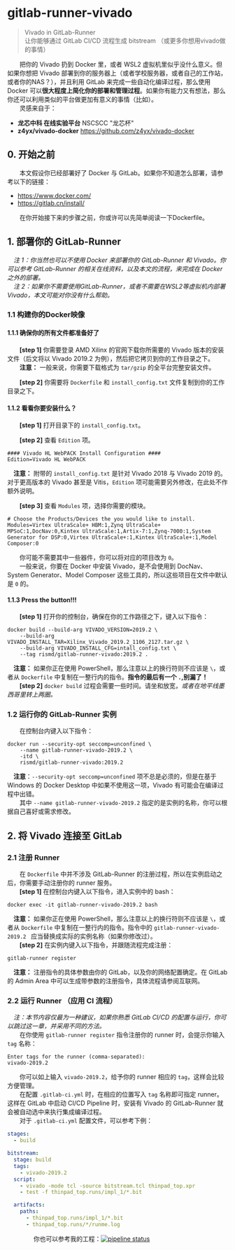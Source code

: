 # gitlab-runner-vivado  
> Vivado in GitLab-Runner  
> 让你能够通过 GitLab CI/CD 流程生成 bitstream （或更多你想用vivado做的事情）   

&emsp;&emsp;把你的 Vivado 扔到 Docker 里，或者 WSL2 虚拟机里似乎没什么意义。但如果你想把 Vivado 部署到你的服务器上（或者学校服务器，或者自己的工作站，或者你的NAS？），并且利用 GitLab 来完成一些自动化编译过程，那么使用 Docker 可以**很大程度上简化你的部署和管理过程**。如果你有能力又有想法，那么你还可以利用类似的平台做更加有意义的事情（比如）。  
&emsp;&emsp;灵感来自于：
- **龙芯中科 在线实验平台** NSCSCC "龙芯杯"
- **z4yx/vivado-docker** https://github.com/z4yx/vivado-docker

## **0. 开始之前**

&emsp;&emsp;本文假设你已经部署好了 Docker 与 GitLab。如果你不知道怎么部署，请参考以下的链接：  

- https://www.docker.com/  
- https://gitlab.cn/install/  

&emsp;&emsp;在你开始接下来的步骤之前，你或许可以先简单阅读一下Dockerfile。

## **1. 部署你的 GitLab-Runner**  
&emsp;*注 1：你当然也可以不使用 Docker 来部署你的 GitLab-Runner 和 Vivado。你可以参考 GitLab-Runner 的相关在线资料，以及本文的流程，来完成在 Docker 之外的部署。*  
&emsp;*注 2：如果你不需要使用GitLab-Runner，或者不需要在WSL2等虚拟机内部署 Vivado，本文可能对你没有什么帮助。*  

### **1.1 构建你的Docker映像**   
#### **1.1.1 确保你的所有文件都准备好了**
&emsp;&emsp;**[step 1]** 你需要登录 AMD Xilinx 的官网下载你所需要的 Vivado 版本的安装文件（后文将以 Vivado 2019.2 为例），然后把它拷贝到你的工作目录之下。  
&emsp;&emsp;**注意：** 一般来说，你需要下载格式为 ``tar/gzip`` 的全平台完整安装文件。  

&emsp;&emsp;**[step 2]** 你需要将 ``Dockerfile`` 和 ``install_config.txt`` 文件复制到你的工作目录之下。  

#### **1.1.2 看看你要安装什么？**
&emsp;&emsp;**[step 1]** 打开目录下的 ``install_config.txt``。  

&emsp;&emsp;**[step 2]** 查看 ``Edition`` 项。  
```
#### Vivado HL WebPACK Install Configuration ####
Edition=Vivado HL WebPACK
```
&emsp;**注意：** 附带的 ``install_config.txt`` 是针对 Vivado 2018 与 Vivado 2019 的。对于更高版本的 Vivado 甚至是 Vitis，``Edition`` 项可能需要另外修改，在此处不作额外说明。  

&emsp;&emsp;**[step 3]** 查看 ``Modules`` 项，选择你需要的模块。  
```
# Choose the Products/Devices the you would like to install.
Modules=Virtex UltraScale+ HBM:1,Zynq UltraScale+ MPSoC:1,DocNav:0,Kintex UltraScale:1,Artix-7:1,Zynq-7000:1,System Generator for DSP:0,Virtex UltraScale+:1,Kintex UltraScale+:1,Model Composer:0
```
&emsp;&emsp;你可能不需要其中一些器件，你可以将对应的项目改为 ``0``。  
&emsp;&emsp;一般来说，你要在 Docker 中安装 Vivado，是不会使用到 DocNav、System Generator、Model Composer 这些工具的，所以这些项目在文件中默认是 ``0`` 的。    

#### **1.1.3 Press the button!!!**
&emsp;&emsp;**[step 1]** 打开你的控制台，确保在你的工作路径之下，键入以下指令：    
```
docker build --build-arg VIVADO_VERSION=2019.2 \
    --build-arg VIVADO_INSTALL_TAR=Xilinx_Vivado_2019.2_1106_2127.tar.gz \
    --build-arg VIVADO_INSTALL_CFG=intall_config.txt \
    --tag rismd/gitlab-runner-vivado:2019.2 .
```
&emsp;**注意：** 如果你正在使用 PowerShell，那么注意以上的换行符则不应该是 ``\``，或者从 ``Dockerfile`` 中复制在一整行内的指令。**指令的最后有一个 `.`,别漏了！**  
&emsp;&emsp;**[step 2]** ``docker build`` 过程会需要一些时间。请坐和放宽，*或者在地平线墨西哥里转上两圈。*

### **1.2 运行你的 GitLab-Runner 实例**  
&emsp;&emsp;在控制台内键入以下指令：
```
docker run --security-opt seccomp=unconfined \
    --name gitlab-runner-vivado-2019.2 \
    -itd \
    rismd/gitlab-runner-vivado:2019.2
```
&emsp;**注意**：``--security-opt seccomp=unconfined`` 项不总是必须的，但是在基于 Windows 的 Docker Desktop 中如果不使用这一项，Vivado 有可能会在编译过程中出错。  
&emsp;&emsp;其中 ``--name gitlab-runner-vivado-2019.2`` 指定的是实例的名称，你可以根据自己喜好或需求修改。  

## **2. 将 Vivado 连接至 GitLab**
### **2.1 注册 Runner**
&emsp;&emsp;在 ``Dockerfile`` 中并不涉及 GitLab-Runner 的注册过程，所以在实例启动之后，你需要手动注册你的 runner 服务。  
&emsp;&emsp;**[step 1]** 在控制台内键入以下指令，进入实例中的 bash：  
```
docker exec -it gitlab-runner-vivado-2019.2 bash
```
&emsp;**注意：** 如果你正在使用 PowerShell，那么注意以上的换行符则不应该是 ``\``，或者从 ``Dockerfile`` 中复制在一整行内的指令。指令中的 ``gitlab-runner-vivado-2019.2 `` 应当替换成实际的实例名称（如果你修改过）。  
&emsp;&emsp;**[step 2]** 在实例内键入以下指令，并跟随流程完成注册：
```
gitlab-runner register
```
&emsp;**注意：** 注册指令的具体参数由你的 GitLab，以及你的网络配置确定。在 GitLab 的 Admin Area 中可以生成带参数的注册指令，具体流程请参阅互联网。  

### **2.2 运行 Runner （应用 CI 流程）**
&emsp;*注：本节内容仅最为一种建议，如果你熟悉 GitLab CI/CD 的配置与运行，你可以跳过这一章，并采用不同的方法。*  
&emsp;&emsp;在你使用 ``gitlab-runner register`` 指令注册你的 runner 时，会提示你输入 ``tag`` 名称：  
```
Enter tags for the runner (comma-separated):
vivado-2019.2
```
&emsp;&emsp;你可以如上输入 ``vivado-2019.2``，给予你的 runner 相应的 ``tag``，这样会比较方便管理。  
&emsp;&emsp;在配置 ``.gitlab-ci.yml`` 时，在相应的位置写入 ``tag`` 名称即可指定 runner。这样在 GitLab 中启动 CI/CD Pipeline 时，安装有 Vivado 的 GitLab-Runner 就会被自动选中来执行集成编译过程。  
&emsp;&emsp;对于 ``.gitlab-ci.yml`` 配置文件，可以参考下例：  
```yml
stages:
  - build

bitstream:
  stage: build
  tags:
    - vivado-2019.2
  script:
    - vivado -mode tcl -source bitstream.tcl thinpad_top.xpr
    - test -f thinpad_top.runs/impl_1/*.bit

  artifacts:
    paths:
      - thinpad_top.runs/impl_1/*.bit
      - thinpad_top.runs/*/runme.log
```  
&emsp;&emsp;
&emsp;&emsp;你也可以参考我的工程：[![pipeline status](http://git.rismd.cn/Kumonda221/RMM4NC30F2X.EmbedFire/badges/master/pipeline.svg)](http://git.rismd.cn/Kumonda221/RMM4NC30F2X.EmbedFire/)  
